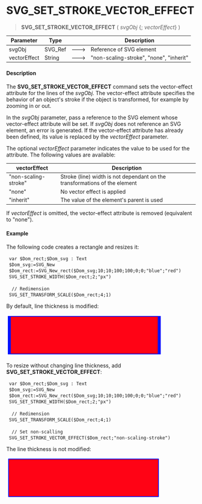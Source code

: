 # SVG_SET_STROKE_VECTOR_EFFECT

>**SVG_SET_STROKE_VECTOR_EFFECT** ( *svgObj* {; *vectorEffect*} )

| Parameter | Type |  | Description |
| --- | --- | --- | --- |
| svgObj | SVG_Ref | &#x1F852; | Reference of SVG element |
| vectorEffect | String | &#x1F852; | "non-scaling-stroke", "none", "inherit" |



#### Description 

The **SVG\_SET\_STROKE\_VECTOR\_EFFECT** command sets the vector-effect attribute for the lines of the *svgObj*. The vector-effect attribute specifies the behavior of an object's stroke if the object is transformed, for example by zooming in or out. 

In the *svgObj* parameter, pass a reference to the SVG element whose vector-effect attribute will be set. If *svgObj* does not reference an SVG element, an error is generated. If the vector-effect attribute has already been defined, its value is replaced by the *vectorEffect* parameter.

The optional *vectorEffect* parameter indicates the value to be used for the attribute. The following values are available:

| **vectorEffect**     | **Description**                                                            |
| -------------------- | -------------------------------------------------------------------------- |
| "non-scaling-stroke" | Stroke (line) width is not dependant on the transformations of the element |
| "none"               | No vector effect is applied                                                |
| "inherit"            | The value of the element's parent is used                                  |

If *vectorEffect* is omitted, the vector-effect attribute is removed (equivalent to "none"). 

#### Example 

The following code creates a rectangle and resizes it:

```4d
 var $Dom_rect;$Dom_svg : Text
 $Dom_svg:=SVG_New
 $Dom_rect:=SVG_New_rect($Dom_svg;10;10;100;100;0;0;"blue";"red")
 SVG_SET_STROKE_WIDTH($Dom_rect;2;"px")
 
  // Redimension
 SVG_SET_TRANSFORM_SCALE($Dom_rect;4;1)
```

By default, line thickness is modified: 

![](../images/pict4612721.en.png)

To resize without changing line thickness, add **SVG\_SET\_STROKE\_VECTOR\_EFFECT**:

```4d
 var $Dom_rect;$Dom_svg : Text
 $Dom_svg:=SVG_New
 $Dom_rect:=SVG_New_rect($Dom_svg;10;10;100;100;0;0;"blue";"red")
 SVG_SET_STROKE_WIDTH($Dom_rect;2;"px")
 
  // Redimension
 SVG_SET_TRANSFORM_SCALE($Dom_rect;4;1)
 
  // Set non-scalling
 SVG_SET_STROKE_VECTOR_EFFECT($Dom_rect;"non-scaling-stroke")
```

The line thickness is not modified:

![](../images/pict4612723.en.png)
